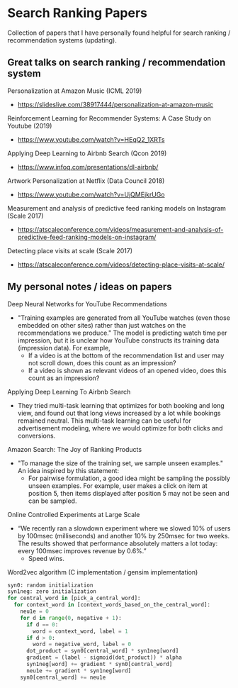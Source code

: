 Search Ranking Papers
==========

Collection of papers that I have personally found helpful for search ranking / recommendation systems (updating).

## Great talks on search ranking / recommendation system
Personalization at Amazon Music (ICML 2019)
- https://slideslive.com/38917444/personalization-at-amazon-music

Reinforcement Learning for Recommender Systems: A Case Study on Youtube (2019)
- https://www.youtube.com/watch?v=HEqQ2_1XRTs

Applying Deep Learning to Airbnb Search (Qcon 2019)
- https://www.infoq.com/presentations/dl-airbnb/

Artwork Personalization at Netflix (Data Council 2018)
- https://www.youtube.com/watch?v=UjQMEjkrUGo

Measurement and analysis of predictive feed ranking models on Instagram (Scale 2017)
- https://atscaleconference.com/videos/measurement-and-analysis-of-predictive-feed-ranking-models-on-instagram/

Detecting place visits at scale (Scale 2017)
- https://atscaleconference.com/videos/detecting-place-visits-at-scale/


## My personal notes / ideas on papers

Deep Neural Networks for YouTube Recommendations
- "Training examples are generated from all YouTube watches (even those embedded on other sites) rather than just watches on the recommendations we produce." The model is predicting watch time per impression, but it is unclear how YouTube constructs its training data (impression data). For example,
  * If a video is at the bottom of the recommendation list and user may not scroll down, does this count as an impression?
  * If a video is shown as relevant videos of an opened video, does this count as an impression?

Applying Deep Learning To Airbnb Search
- They tried multi-task learning that optimizes for both booking and long view, and found out that long views increased by a lot while bookings remained neutral. This multi-task learning can be useful for advertisement modeling, where we would optimize for both clicks and conversions.


Amazon Search: The Joy of Ranking Products
- "To manage the size of the training set, we sample unseen examples." An idea inspired by this statement:
  * For pairwise formulation, a good idea might be sampling the possibly unseen examples. For example, user makes a click on item at position 5, then items displayed after position 5 may not be seen and can be sampled.


Online Controlled Experiments at Large Scale
- “We recently ran a slowdown experiment where we slowed 10% of users by 100msec (milliseconds) and another 10% by 250msec for two weeks. The results showed that performance absolutely matters a lot today: every 100msec improves revenue by 0.6%.”
  * Speed wins.


Word2vec algorithm (C implementation / gensim implementation)
```python
syn0: random initialization
syn1neg: zero initialization
for central_word in [pick_a_central_word]:
  for context_word in [context_words_based_on_the_central_word]:
    neu1e = 0
    for d in range(0, negative + 1):
      if d == 0:
        word = context_word, label = 1
      if d > 0:
        word = negative_word, label = 0
      dot_product = syn0[central_word] * syn1neg[word]
      gradient = (label - sigmoid(dot_product)) * alpha
      syn1neg[word] += gradient * syn0[central_word]
      neu1e += gradient * syn1neg[word]
    syn0[central_word] += neu1e
```
